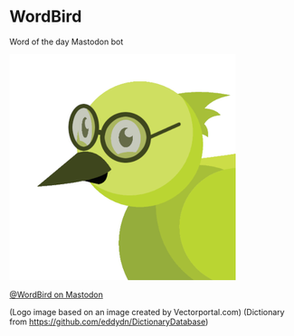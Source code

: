 # WordBird
Word of the day Mastodon bot

![Clip art bird with glasses](./wordBirdAvatar.png)

<a rel="me" href="https://c.im/@WordBird">@WordBird on Mastodon</a>

(Logo image based on an image created by Vectorportal.com)
(Dictionary from https://github.com/eddydn/DictionaryDatabase)

